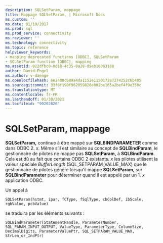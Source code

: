 ```yaml
---
description: SQLSetParam, mappage
title: Mappage SQLSetParam, | Microsoft Docs
ms.custom: ''
ms.date: 01/19/2017
ms.prod: sql
ms.prod_service: connectivity
ms.reviewer: ''
ms.technology: connectivity
ms.topic: reference
helpviewer_keywords:
- mapping deprecated functions [ODBC], SQLSetParam
- SQLSetParam function [ODBC], mapping
ms.assetid: 022dfbc0-8d18-4c35-8a28-d9eb16063188
author: David-Engel
ms.author: v-daenge
ms.openlocfilehash: 6e2488c689a4da1152e115017287274252c6b405
ms.sourcegitcommit: 33f0f190f962059826e002be165a2bef4f9e350c
ms.translationtype: MT
ms.contentlocale: fr-FR
ms.lasthandoff: 01/30/2021
ms.locfileid: "99202626"
---
```

# <a name="sqlsetparam-mapping"></a>SQLSetParam, mappage
**SQLSetParam,** continue à être mappé sur **SQLBINDPARAMETER** comme dans ODBC 2. *x*. Même s’il est similaire au concept de **SQLBindParam**, le gestionnaire de pilotes ne mappe pas **SQLSetParam,** à **SQLBindParam**. Cela est dû au fait que certains ODBC 2 existants. *x* les pilotes utilisent la valeur spéciale *BufferLength* (SQL_SETPARAM_VALUE_MAX) que le gestionnaire de pilotes génère lorsqu’il mappe **SQLSetParam,** sur **SQLBindParameter** pour déterminer quand il est appelé par un 1. *x* application ODBC.  
  
 Un appel à  
  
```  
SQLSetParam(hstmt, ipar, fCType, fSqlType, cbColDef, ibScale, rgbValue, pcbValue)  
```  
  
 se traduira par les éléments suivants :  
  
```  
SQLBindParameter(StatementHandle, ParameterNumber, SQL_PARAM_INPUT_OUTPUT, ValueType, ParameterType, ColumnSize, DecimalDigits, ParameterValuePtr, SQL_SETPARAM_VALUE_MAX, StrLen_or_IndPtr)  
```
